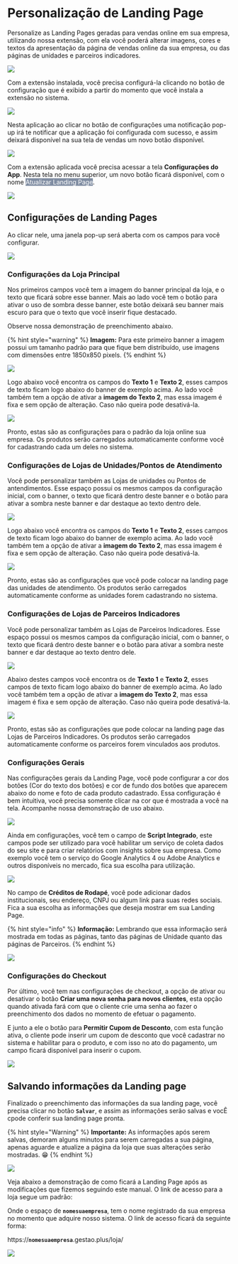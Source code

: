 # Personalização de Landing Page

Personalize as Landing Pages geradas para vendas online em sua empresa, utilizando nossa extensão, com ela você poderá alterar imagens, cores e textos da apresentação da página de vendas online da sua empresa, ou das páginas de unidades e parceiros indicadores.

![](/erp-v2/assets/marketplace/go_personalizar_lp/tela_marketplace_go_personalizar_lp_inicio.png)

Com a extensão instalada, você precisa configurá-la clicando no botão de configuração que é exibido a partir do momento que você instala a extensão no sistema.

![](/erp-v2/assets/marketplace/go_personalizar_lp/tela_marketplace_go_personalizar_lp_btn_config.png)

Nesta aplicação ao clicar no botão de configurações uma notificação pop-up irá te notificar que a aplicação foi configurada com sucesso, e assim deixará disponível na sua tela de vendas um novo botão disponível.

![](/erp-v2/assets/marketplace/go_personalizar_lp/tela_marketplace_go_personalizar_lp_btn_config_clicando.gif)

Com a extensão aplicada você precisa acessar a tela **Configurações do App**. Nesta tela no menu superior, um novo botão ficará disponível, com o nome <mark style="color:white;background-color:#818EA3;">Atualizar Landing Page</mark>. 

![](/erp-v2/assets/marketplace/go_personalizar_lp/tela_marketplace_go_personalizar_lp_tela_config_app_menu_superior.png)

## Configurações de Landing Pages

Ao clicar nele, uma janela pop-up será aberta com os campos para você configurar.

![](/erp-v2/assets/marketplace/go_personalizar_lp/tela_marketplace_go_personalizar_lp_tela_config_app_janela.png)

### Configurações da Loja Principal

Nos primeiros campos você tem a imagem do banner principal da loja, e o texto que ficará sobre esse banner. Mais ao lado você tem o botão para ativar o uso de sombra desse banner, este botão deixará seu banner mais escuro para que o texto que você inserir fique destacado.

Observe nossa demonstração de preenchimento abaixo.

{% hint style="warning" %}
**Imagem:** Para este primeiro banner a imagem possui um tamanho padrão para que fique bem distribuído, use imagens com dimensões entre 1850x850 pixels.
{% endhint %}

![](/erp-v2/assets/marketplace/go_personalizar_lp/tela_marketplace_go_personalizar_lp_tela_config_app_config_loja_banner_principal.gif)

Logo abaixo você encontra os campos do **Texto 1** e **Texto 2**, esses campos de texto ficam logo abaixo do banner de exemplo acima. Ao lado você também tem a opção de ativar a **imagem do Texto 2**, mas essa imagem é fixa e sem opção de alteração. Caso não queira pode desativá-la.

![](/erp-v2/assets/marketplace/go_personalizar_lp/tela_marketplace_go_personalizar_lp_tela_config_app_config_loja_textos.png)

Pronto, estas são as configurações para o padrão da loja online sua empresa. Os produtos serão carregados automaticamente conforme você for cadastrando cada um deles no sistema. 

### Configurações de Lojas de Unidades/Pontos de Atendimento

Você pode personalizar também as Lojas de unidades ou Pontos de antendimentos. Esse espaço possui os mesmos campos da configuração inicial, com o banner, o texto que ficará dentro deste banner e o botão para ativar a sombra neste banner e dar destaque ao texto dentro dele.

![](/erp-v2/assets/marketplace/go_personalizar_lp/tela_marketplace_go_personalizar_lp_tela_config_app_config_unidade_banner_principal.gif)

Logo abaixo você encontra os campos do **Texto 1** e **Texto 2**, esses campos de texto ficam logo abaixo do banner de exemplo acima. Ao lado você também tem a opção de ativar a **imagem do Texto 2**, mas essa imagem é fixa e sem opção de alteração. Caso não queira pode desativá-la.

![](/erp-v2/assets/marketplace/go_personalizar_lp/tela_marketplace_go_personalizar_lp_tela_config_app_config_unidade_textos.png)

Pronto, estas são as configurações que você pode colocar na landing page das unidades de atendimento. Os produtos serão carregados automaticamente conforme as unidades forem cadastrando no sistema.

### Configurações de Lojas de Parceiros Indicadores

Você pode personalizar também as Lojas de Parceiros Indicadores. Esse espaço possui os mesmos campos da configuração inicial, com o banner, o texto que ficará dentro deste banner e o botão para ativar a sombra neste banner e dar destaque ao texto dentro dele.

![](/erp-v2/assets/marketplace/go_personalizar_lp/tela_marketplace_go_personalizar_lp_tela_config_app_config_parceiro_banner_principal.gif)

Abaixo destes campos você encontra os de **Texto 1** e **Texto 2**, esses campos de texto ficam logo abaixo do banner de exemplo acima. Ao lado você também tem a opção de ativar a **imagem do Texto 2**, mas essa imagem é fixa e sem opção de alteração. Caso não queira pode desativá-la.

![](/erp-v2/assets/marketplace/go_personalizar_lp/tela_marketplace_go_personalizar_lp_tela_config_app_config_parceiro_textos.png)

Pronto, estas são as configurações que pode colocar na landing page das Lojas de Parceiros Indicadores. Os produtos serão carregados automaticamente conforme os parceiros forem vinculados aos produtos.

### Configurações Gerais

Nas configurações gerais da Landing Page, você pode configurar a cor dos botões (Cor do texto dos botões) e cor de fundo dos botões que aparecem abaixo do nome e foto de cada produto cadastrado. Essa configuração é bem intuitiva, você precisa somente clicar na cor que é mostrada a você na tela. Acompanhe nossa demonstração de uso abaixo.
 
![](/erp-v2/assets/marketplace/go_personalizar_lp/tela_marketplace_go_personalizar_lp_tela_config_app_config_geral_cor_btns.gif)

Ainda em configurações, você tem o campo de **Script Integrado**, este campos pode ser utilizado para você habilitar um serviço de coleta dados do seu site e para criar relatórios com insights sobre sua empresa. Como exemplo você tem o serviço do Google Analytics 4 ou Adobe Analytics e outros disponíveis no mercado, fica sua escolha para utilização.

![](/erp-v2/assets/marketplace/go_personalizar_lp/tela_marketplace_go_personalizar_lp_tela_config_app_config_geral_script.png)

No campo de **Créditos de Rodapé**, você pode adicionar dados institucionais, seu endereço, CNPJ ou algum link para suas redes sociais. Fica a sua escolha  as informações que deseja mostrar em sua Landing Page. 

{% hint style="info" %}
**Informação:** Lembrando que essa informação será mostrada em todas as páginas, tanto das páginas de Unidade quanto das páginas de Parceiros.
{% endhint %}

![](/erp-v2/assets/marketplace/go_personalizar_lp/tela_marketplace_go_personalizar_lp_tela_config_app_config_geral_rodape.png)

### Configurações do Checkout

Por último, você tem nas configurações de checkout, a opção de ativar ou desativar o botão **Criar uma nova senha para novos clientes**, esta opção quando ativada fará com que o cliente crie uma senha ao fazer o preenchimento dos dados no momento de efetuar o pagamento.

E junto a ele o botão para **Permitir Cupom de Desconto**, com esta função ativa, o cliente pode inserir um cupom de desconto que você cadastrar no sistema e habilitar para o produto, e com isso no ato do pagamento, um campo ficará disponível para inserir o cupom.

![](/erp-v2/assets/marketplace/go_personalizar_lp/tela_marketplace_go_personalizar_lp_tela_config_app_config_geral_checkout.png)

## Salvando informações da Landing page

Finalizado o preenchimento das informações da sua landing page, você precisa clicar no botão **`Salvar`**, e assim as informações serão salvas e vocÊ cpode conferir sua landing page pronta.

{% hint style="Warning" %}
**Importante:** As informações após serem salvas, demoram alguns minutos para serem carregadas a sua página, apenas aguarde e atualize a página da loja que suas alterações serão mostradas. 😁 
{% endhint %}

![](/erp-v2/assets/marketplace/go_personalizar_lp/tela_marketplace_go_personalizar_lp_tela_config_app_config_geral_salvar.gif)

Veja abaixo a demonstração de como ficará a Landing Page após as modificações que fizemos seguindo este manual. O link de acesso para a loja segue um padrão:

Onde o espaço de **`nomesuaempresa`**, tem o nome registrado da sua empresa no momento que adquire nosso sistema. O link de acesso ficará da seguinte forma:

https://**`nomesuaempresa`**.gestao.plus/loja/

![](/erp-v2/assets/marketplace/go_personalizar_lp/tela_marketplace_go_personalizar_lp_link_site.gif)

<br>